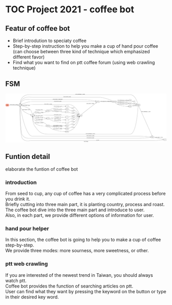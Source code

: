 # TOC Project 2021 - coffee bot

## Featur of coffee bot
* Brief introdution to speciaty coffee
* Step-by-step instruction to help you make a cup of hand pour coffee (can choose between three kind of technique which emphasized different favor)
* Find what you want to find on ptt coffee forum (using web crawling technique)	 

## FSM
<p align=center>
    <img src="my_state_diagram.png">
</p>

## Funtion detail
elaborate the funtion of coffee bot

### introduction
From seed to cup, any cup of coffee has a very complicated process before you drink it.\
Briefly cutting into three main part, it is planting country, process and roast.\
The coffee bot dive into the three main part and introduce to user.\
Also, in each part, we provide different options of information for user.

### hand pour helper
In this section, the coffee bot is going to help you to make a cup of coffee step-by-step.\
We provide three modes: more sourness, more sweetness, or other.

### ptt web crawling
If you are interested of the newest trend in Taiwan, you should always watch ptt.\
Coffee bot provides the function of searching articles on ptt.\
User can find what they want by pressing the keyword on the button or type in their desired key word.






